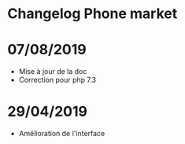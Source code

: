# Changelog Phone market

# 07/08/2019

- Mise à jour de la doc
- Correction pour php 7.3

# 29/04/2019

- Amélioration de l'interface
